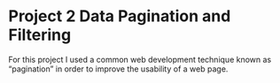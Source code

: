 # Project 2 Data Pagination and Filtering
 
For this project I used a common web development technique known as “pagination” in order to improve the usability of a web page. 
